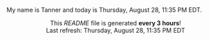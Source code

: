 My name is Tanner and today is Thursday, August 28, 11:35 PM EDT.

<p align="center">This <i>README</i> file is generated <b>every 3 hours</b>!</br>Last refresh: Thursday, August 28, 11:35 PM EDT<br /></p>
